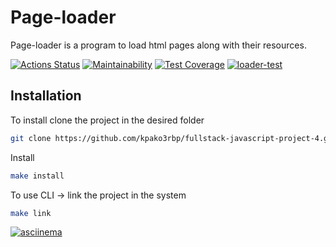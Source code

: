 # Page-loader

Page-loader is a program to load html pages along with their resources.

[![Actions Status](https://github.com/kpako3rbp/fullstack-javascript-project-4/actions/workflows/hexlet-check.yml/badge.svg)](https://github.com/kpako3rbp/fullstack-javascript-project-4/actions)
[![Maintainability](https://api.codeclimate.com/v1/badges/a4182fcb2cf76c2cd9ba/maintainability)](https://codeclimate.com/github/kpako3rbp/fullstack-javascript-project-4/maintainability)
[![Test Coverage](https://api.codeclimate.com/v1/badges/a4182fcb2cf76c2cd9ba/test_coverage)](https://codeclimate.com/github/kpako3rbp/fullstack-javascript-project-4/test_coverage)
[![loader-test](https://github.com/kpako3rbp/fullstack-javascript-project-4/actions/workflows/main.yml/badge.svg)](https://github.com/kpako3rbp/fullstack-javascript-project-4/actions/workflows/main.yml)

## Installation

To install clone the project in the desired folder
```sh
git clone https://github.com/kpako3rbp/fullstack-javascript-project-4.git
```

Install
```sh
make install
```
To use CLI -> link the project in the system

```sh
make link
```

[![asciinema](https://asciinema.org/a/zc6loT2UqSg5NkfDAy1F9CqsO.svg)](https://asciinema.org/a/zc6loT2UqSg5NkfDAy1F9CqsO)